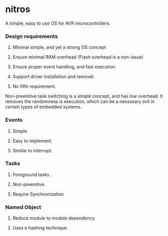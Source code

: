 nitros
======

A simple, easy to use OS for AVR microcontrollers.



### Design requirements

1.  Minimal simple, and yet a strong OS concept

2.  Ensure minimal RAM overhead (Flash overhead is a non-issue)

3.  Ensure proper event handling, and fast execution.

4.  Support driver installation and removel.

5.  No fifth requirement.

Non-preemtive task switching is a simple concept, and has low overhead. It
removes the randomness is execution, which can be a necessary evil in certain
types of embedded systems.



### Events

1.  Simple

2.  Easy to implement.

3.  Similar to interrupt.



### Tasks

1.  Foreground tasks.

2.  Non-preemtive.

3.  Require Synchronization



### Named Object

1.  Reduce module to module dependency

2.  Uses a hashing technique.







